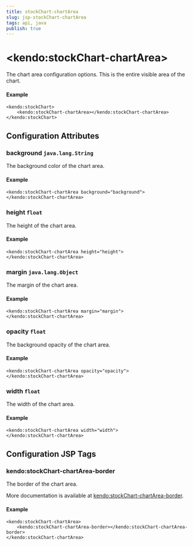 ```yaml
---
title: stockChart-chartArea
slug: jsp-stockChart-chartArea
tags: api, java
publish: true
---
```


# \<kendo:stockChart-chartArea\>

The chart area configuration options.
This is the entire visible area of the chart.

#### Example
    <kendo:stockChart>
        <kendo:stockChart-chartArea></kendo:stockChart-chartArea>
    </kendo:stockChart>

## Configuration Attributes

### background `java.lang.String`

The background color of the chart area.

#### Example
    <kendo:stockChart-chartArea background="background">
    </kendo:stockChart-chartArea>

### height `float`

The height of the chart area.

#### Example
    <kendo:stockChart-chartArea height="height">
    </kendo:stockChart-chartArea>

### margin `java.lang.Object`

The margin of the chart area.

#### Example
    <kendo:stockChart-chartArea margin="margin">
    </kendo:stockChart-chartArea>

### opacity `float`

The background opacity of the chart area.

#### Example
    <kendo:stockChart-chartArea opacity="opacity">
    </kendo:stockChart-chartArea>

### width `float`

The width of the chart area.

#### Example
    <kendo:stockChart-chartArea width="width">
    </kendo:stockChart-chartArea>


##  Configuration JSP Tags

### kendo:stockChart-chartArea-border

The border of the chart area.

More documentation is available at [kendo:stockChart-chartArea-border](stockchart/chartarea-border).

#### Example

    <kendo:stockChart-chartArea>
        <kendo:stockChart-chartArea-border></kendo:stockChart-chartArea-border>
    </kendo:stockChart-chartArea>

 
